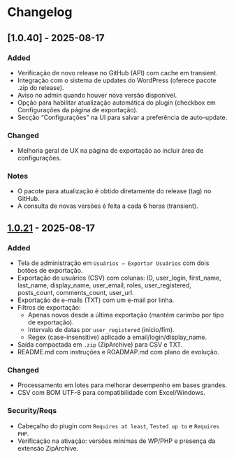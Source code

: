 # Changelog

## [1.0.40] - 2025-08-17
### Added
- Verificação de novo release no GitHub (API) com cache em transient.
- Integração com o sistema de updates do WordPress (oferece pacote .zip do release).
- Aviso no admin quando houver nova versão disponível.
- Opção para habilitar atualização automática do plugin (checkbox em Configurações da página de exportação).
- Secção “Configurações” na UI para salvar a preferência de auto-update.

### Changed
- Melhoria geral de UX na página de exportação ao incluir área de configurações.

### Notes
- O pacote para atualização é obtido diretamente do release (tag) no GitHub.
- A consulta de novas versões é feita a cada 6 horas (transient).

## [1.0.21] - 2025-08-17
### Added
- Tela de administração em `Usuários → Exportar Usuários` com dois botões de exportação.
- Exportação de usuários (CSV) com colunas: ID, user_login, first_name, last_name, display_name, user_email, roles, user_registered, posts_count, comments_count, user_url.
- Exportação de e-mails (TXT) com um e-mail por linha.
- Filtros de exportação:
  - Apenas novos desde a última exportação (mantém carimbo por tipo de exportação).
  - Intervalo de datas por `user_registered` (início/fim).
  - Regex (case-insensitive) aplicado a email/login/display_name.
- Saída compactada em `.zip` (ZipArchive) para CSV e TXT.
- README.md com instruções e ROADMAP.md com plano de evolução.

### Changed
- Processamento em lotes para melhorar desempenho em bases grandes.
- CSV com BOM UTF-8 para compatibilidade com Excel/Windows.

### Security/Reqs
- Cabeçalho do plugin com `Requires at least`, `Tested up to` e `Requires PHP`.
- Verificação na ativação: versões mínimas de WP/PHP e presença da extensão ZipArchive.

[1.0.21]: https://github.com/RapportTecnologia/wp-user-export/releases/tag/v1.0.21
